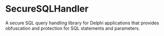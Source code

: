 # SecureSQLHandler
A secure SQL query handling library for Delphi applications that provides obfuscation and protection for SQL statements and parameters.
